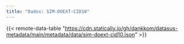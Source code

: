 ```yaml
---
title: "Dados: SIM-DOEXT-CID10"
---
```


{{< remote-data-table "https://cdn.statically.io/gh/dankkom/datasus-metadata/main/metadata/data/sim-doext-cid10.json" >}}
